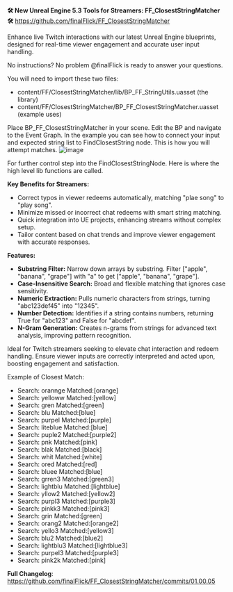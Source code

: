**🛠 New Unreal Engine 5.3 Tools for Streamers: FF_ClosestStringMatcher 🛠**
https://github.com/finalFlick/FF_ClosestStringMatcher

Enhance live Twitch interactions with our latest Unreal Engine blueprints, designed for real-time viewer engagement and accurate user input handling.

No instructions? No problem @finalFlick is ready to answer your questions.

You will need to import these two files:
- content/FF/ClosestStringMatcher/lib/BP_FF_StringUtils.uasset (the library)
- content/FF/ClosestStringMatcher/BP_FF_ClosestStringMatcher.uasset (example uses)

Place BP_FF_ClosestStringMatcher in your scene. Edit the BP and navigate to the Event Graph. In the example you can see how to connect your input and expected string list to FindClosestString node. This is how you will attempt matches.
![image](https://github.com/finalFlick/FF_ClosestStringMatcher/assets/160298723/3ba33cf5-3e3d-4525-b68a-eebbbbe7f26a)

For further control step into the FindClosestStringNode. Here is where the high level lib functions are called.

**Key Benefits for Streamers:**
- Correct typos in viewer redeems automatically, matching "plae song" to "play song".
- Minimize missed or incorrect chat redeems with smart string matching.
- Quick integration into UE projects, enhancing streams without complex setup.
- Tailor content based on chat trends and improve viewer engagement with accurate responses.

**Features:**
- **Substring Filter:** Narrow down arrays by substring. Filter ["apple", "banana", "grape"] with "a" to get ["apple", "banana", "grape"].
- **Case-Insensitive Search:** Broad and flexible matching that ignores case sensitivity.
- **Numeric Extraction:** Pulls numeric characters from strings, turning "abc123def45" into "12345".
- **Number Detection:** Identifies if a string contains numbers, returning True for "abc123" and False for "abcdef".
- **N-Gram Generation:** Creates n-grams from strings for advanced text analysis, improving pattern recognition.

Ideal for Twitch streamers seeking to elevate chat interaction and redeem handling. Ensure viewer inputs are correctly interpreted and acted upon, boosting engagement and satisfaction.

Example of Closest Match:
- Search: orannge Matched:[orange]
- Search: yelloww Matched:[yellow]
- Search: gren Matched:[green]
- Search: blu Matched:[blue]
- Search: purpel Matched:[purple]
- Search: liteblue Matched:[blue]
- Search: puple2 Matched:[purple2]
- Search: pnk Matched:[pink]
- Search: blak Matched:[black]
- Search: whit Matched:[white]
- Search: ored Matched:[red]
- Search: bluee Matched:[blue]
- Search: grren3 Matched:[green3]
- Search: lightblu Matched:[lightblue]
- Search: yllow2 Matched:[yellow2]
- Search: purpl3 Matched:[purple3]
- Search: pinkk3 Matched:[pink3]
- Search: grin Matched:[green]
- Search: orang2 Matched:[orange2]
- Search: yello3 Matched:[yellow3]
- Search: blu2 Matched:[blue2]
- Search: lightblu3 Matched:[lightblue3]
- Search: purpel3 Matched:[purple3]
- Search: pink2k Matched:[pink]

**Full Changelog**: https://github.com/finalFlick/FF_ClosestStringMatcher/commits/01.00.05
